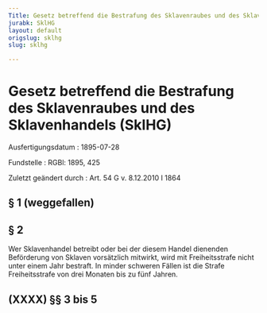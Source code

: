 ```yaml
---
Title: Gesetz betreffend die Bestrafung des Sklavenraubes und des Sklavenhandels
jurabk: SklHG
layout: default
origslug: sklhg
slug: sklhg

---
```


# Gesetz betreffend die Bestrafung des Sklavenraubes und des Sklavenhandels (SklHG)

Ausfertigungsdatum
:   1895-07-28

Fundstelle
:   RGBl: 1895, 425

Zuletzt geändert durch
:   Art. 54 G v. 8.12.2010 I 1864

## § 1 (weggefallen)

## § 2

Wer Sklavenhandel betreibt oder bei der diesem Handel dienenden
Beförderung von Sklaven vorsätzlich mitwirkt, wird mit Freiheitsstrafe
nicht unter einem Jahr bestraft. In minder schweren Fällen ist die
Strafe Freiheitsstrafe von drei Monaten bis zu fünf Jahren.

## (XXXX) §§ 3 bis 5


